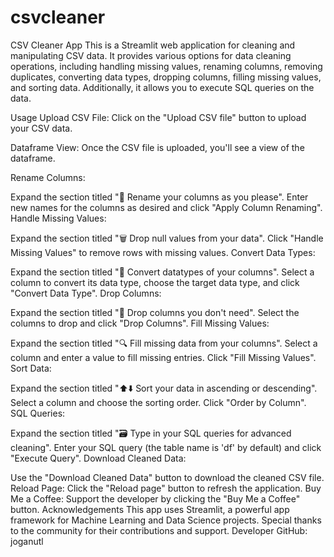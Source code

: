 # csvcleaner
CSV Cleaner App
This is a Streamlit web application for cleaning and manipulating CSV data. It provides various options for data cleaning operations, including handling missing values, renaming columns, removing duplicates, converting data types, dropping columns, filling missing values, and sorting data. Additionally, it allows you to execute SQL queries on the data.

Usage
Upload CSV File: Click on the "Upload CSV file" button to upload your CSV data.

Dataframe View: Once the CSV file is uploaded, you'll see a view of the dataframe.

Rename Columns:

Expand the section titled "🔄 Rename your columns as you please".
Enter new names for the columns as desired and click "Apply Column Renaming".
Handle Missing Values:

Expand the section titled "🗑️ Drop null values from your data".
Click "Handle Missing Values" to remove rows with missing values.
Convert Data Types:

Expand the section titled "🔀 Convert datatypes of your columns".
Select a column to convert its data type, choose the target data type, and click "Convert Data Type".
Drop Columns:

Expand the section titled "🔽 Drop columns you don't need".
Select the columns to drop and click "Drop Columns".
Fill Missing Values:

Expand the section titled "🔍 Fill missing data from your columns".
Select a column and enter a value to fill missing entries. Click "Fill Missing Values".
Sort Data:

Expand the section titled "⬆️⬇️ Sort your data in ascending or descending".
Select a column and choose the sorting order. Click "Order by Column".
SQL Queries:

Expand the section titled "🗃️ Type in your SQL queries for advanced cleaning".
Enter your SQL query (the table name is 'df' by default) and click "Execute Query".
Download Cleaned Data:

Use the "Download Cleaned Data" button to download the cleaned CSV file.
Reload Page:
Click the "Reload page" button to refresh the application.
Buy Me a Coffee:
Support the developer by clicking the "Buy Me a Coffee" button.
Acknowledgements
This app uses Streamlit, a powerful app framework for Machine Learning and Data Science projects.
Special thanks to the community for their contributions and support.
Developer
GitHub: joganutl
